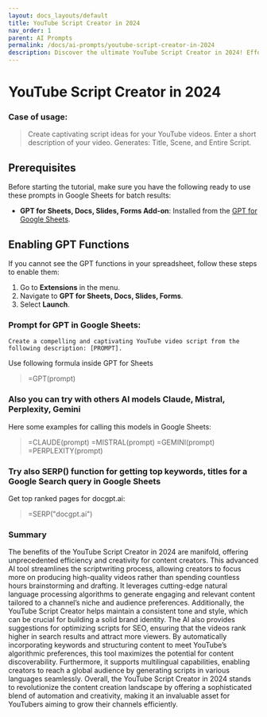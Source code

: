 ```yaml
---
layout: docs_layouts/default
title: YouTube Script Creator in 2024
nav_order: 1
parent: AI Prompts
permalink: /docs/ai-prompts/youtube-script-creator-in-2024
description: Discover the ultimate YouTube Script Creator in 2024! Effortlessly craft engaging, SEO-optimized video scripts that captivate your audience and boost your channel's visibility. Perfect for content creators aiming to streamline their workflow and elevate their YouTube presence.
---
```


# YouTube Script Creator in 2024

### Case of usage:
> Create captivating script ideas for your YouTube videos. Enter a short description of your video.
Generates: Title, Scene, and Entire Script. 

## Prerequisites

Before starting the tutorial, make sure you have the following ready to use these prompts in Google Sheets for batch results:

- **GPT for Sheets, Docs, Slides, Forms Add-on**: Installed from the [GPT for Google Sheets](https://workspace.google.com/u/0/marketplace/app/gpt_for_sheets_docs_forms_slides/466607203252).

## Enabling GPT Functions

If you cannot see the GPT functions in your spreadsheet, follow these steps to enable them:

1. Go to **Extensions** in the menu.
2. Navigate to **GPT for Sheets, Docs, Slides, Forms**.
3. Select **Launch**.


### Prompt for GPT in Google Sheets:
```shell
Create a compelling and captivating YouTube video script from the following description: [PROMPT].
```

Use following formula inside GPT for Sheets
> =GPT(prompt)

### Also you can try with others AI models Claude, Mistral, Perplexity, Gemini
Here some examples for calling this models in Google Sheets:

> =CLAUDE(prompt)
> =MISTRAL(prompt)
> =GEMINI(prompt)
> =PERPLEXITY(prompt)


### Try also SERP() function for getting top keywords, titles for a Google Search query in Google Sheets

Get top ranked pages for docgpt.ai:

> =SERP("docgpt.ai")



### Summary
The benefits of the YouTube Script Creator in 2024 are manifold, offering unprecedented efficiency and creativity for content creators. This advanced AI tool streamlines the scriptwriting process, allowing creators to focus more on producing high-quality videos rather than spending countless hours brainstorming and drafting. It leverages cutting-edge natural language processing algorithms to generate engaging and relevant content tailored to a channel’s niche and audience preferences. Additionally, the YouTube Script Creator helps maintain a consistent tone and style, which can be crucial for building a solid brand identity. The AI also provides suggestions for optimizing scripts for SEO, ensuring that the videos rank higher in search results and attract more viewers. By automatically incorporating keywords and structuring content to meet YouTube’s algorithmic preferences, this tool maximizes the potential for content discoverability. Furthermore, it supports multilingual capabilities, enabling creators to reach a global audience by generating scripts in various languages seamlessly. Overall, the YouTube Script Creator in 2024 stands to revolutionize the content creation landscape by offering a sophisticated blend of automation and creativity, making it an invaluable asset for YouTubers aiming to grow their channels efficiently.
